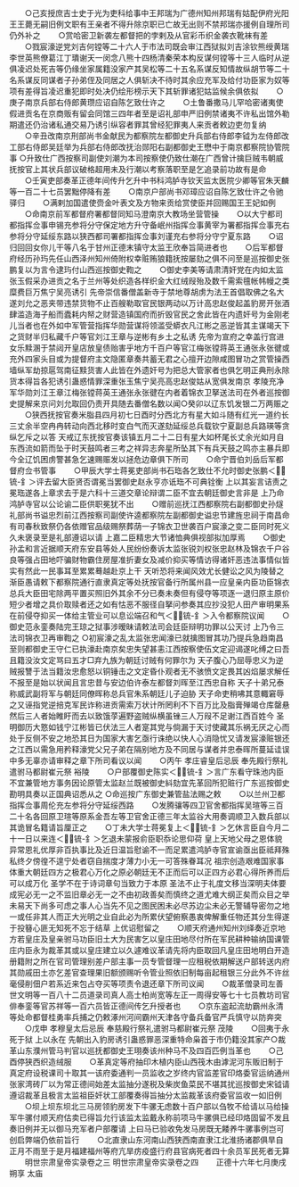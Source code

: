 <!-- { "loadSidebar": true } -->
　　○己亥授庶吉士史于光为吏科给事中王邦瑞为广德州知州邦瑞有姑配伊府光阳王王薨无嗣旧例文职有王亲者不得升除京职已亡故无出则不禁邦瑞亦援例自理所司仍外补之
　　○赏哈密卫新袭左都督把的孛剌及从官彩币织金袭衣靴袜有差
　　○戮宸濠逆党刘吉何镗等二十六人于市法司既会审江西狱拟刘吉涂钦熊绶黄瑞李世英熊僚葛江丁璝谢天一闵念八熊十四杨清秦荣本构反谋何镗等十三人临时从逆俱凌迟处死吉等仍缘坐家属籍没家产其吴松等二十五名系谋反知情故纵胡节等二十名系谋反同谋者子孙弟侄及同居之人俱斩决不待时其余应充军及给付功臣家为奴等项有差得旨凌迟重犯即时处决仍绘形榜示天下其斩罪诸犯姑监候余俱依拟
　　○庚子南京兵部右侍郎黄瓒应诏自陈乞致仕许之
　　○土鲁番撒马儿罕哈密诸夷使假进贡名在京商贩有留会同馆三四年者至是诏礼部申严旧例禁诸夷不许私出馆外勒期遣还仍治诸私通交易乃诱引纵容者罪其曾经犯罪夷人来贡者敕边吏勿复纳
　　○辛丑改南京刑部尚书金献民为都察院左都御史升兵部右侍郎李钺为左侍郎改工部右侍郎吴廷举为兵部右侍郎改抚治郧阳右副都御史王懋中于南京都察院协管院事
○升致仕广西按察司副使刘潮为本司按察使仍致仕潮在广西曾计擒巨贼韦朝威抚按官上其状兵部议破格超用未及行潮以考察落职至是乞追录前功故有是命
　　○壬寅吏部奏革正德年间传升乞升中书科鸿胪寺钦天监太医院少卿等官朱天麟等一百二十七员罢黜停降有差
　　○南京户部尚书邓璋应诏自陈乞致仕许之令驰驿归
　　○满剌加国遣使赍金叶表文及方物来贡给赏使臣并回赐国王王妃如例
　　○命南京前军都督府署都督同知马澄南京大教场坐营管操
　　○以大宁都司都指挥佥事申锡充参将分守保定地方升守备岷州指挥佥事黄宰为署都指挥佥事充右参将分守延绥东路以狭西都司署都指挥佥事刘谨充右参将分守宁夏东路
　　○诏归回回女你儿干等八名于甘州正德末镇守太监王欣奉旨简进者也
　　○后军都督府经历孙玙先任山西泽州知州倚附权幸赃贿狼籍抚按屡劾之俱不问至是巡按御史张鹏复以为言令逮玙付山西巡按御史鞫之
　　○御史李美等请肃清奸党在内如太监张玉假采办进贡之名于兰州等处织造各样织金大红绒叚殆及数千需索氊帐帏幔之类糜费巨万焦宁吴亮诱引  先帝崇信番僧盖新寺于禁地尊胡虏为法王首倡取佛之名大遂刘允之恶夹带违禁货物不止百艘勒取官民银两动以万计高忠赵俊起盖豹房开张酒肆滥造海子船而蠹耗内帑之财营造镇国府而折毁官民之舍此皆在内遗奸号为金刚老儿当者也在外如中军管营指挥华勋营谋将领滥受蟒衣凡江彬之恶逆皆其主谋竭天下之货财半归私藏千户等官刘江王章与逆彬有乡土之私诱  先帝为宣府之幸盖行宫进女乐黩溷于禁闼开皇店放皇债贻害乎地方千百户等官江梅张镗蒋英王通张永张徤或充外四家头目或为提督府主文隐匿章奏共蓄无君之心擅开边隙咸图冒功之赏管操西墙纵军劫掠扈驾南征黩货害人此皆在外遗奸号为把总大管家者也俱乞明正典刑永除货本得旨各犯诱引蛊惑情罪深重张玉焦宁吴亮高忠赵俊姑从宽俱发南京  孝陵充净军华勋刘江王章江梅张镗蒋英王通张永张徤在内者着锦衣卫拏送法司在外者巡按御史提解来京问刘允取回仍责开具随去番僧名数以闻○癸卯以辽东饥发银二万两赈之
　　○狭西抚按官奏米脂县四月初七日酉时分西北方有星大如斗随有红光一道约长三丈余半空冉冉转动向西北移时变白气而灭遂劾延绥总兵载钦宁夏副总兵路瑛等贪纵乞斥之以答  天戒辽东抚按官奏该镇五月二十二日有星大如杯尾长丈余光如月自东西流如箭而坠于时天鼓鸣者三考之祥异志奔星所坠其下有兵天鼓之鸣亦主暴兵即今全辽饥困虏警甚急乞速赐赈发以拯危边章俱下所司
　　○命宁晋伯刘岳后军都督府佥书管事
　　○甲辰大学士蒋冕吏部尚书石珤各乞致仕不允时御史张鹏＜锍-釒＞评去留大臣贤否谓冕当罢御史赵永亨亦诋珤不可典铨衡  上以其妄言诘责之冕珤遂各上章求去于是六科十三道交章论辩谓二臣不宜去朝廷御史言非是  上乃命鸿胪寺官以公论谕二臣供职冕犹不出
　　○赠前巡抚江西都察院右副都御史孙燧礼部尚书谥忠烈前江西按察司副使许逵都察院左副都御史谥忠节建旌忠祠于南昌命有司春秋致祭仍各依赠官品级赐祭葬荫一子锦衣卫世袭百户宸濠之变二臣同时死义久未褒录至是礼部遵诏以请  上嘉二臣精忠大节诸恤典俱视部拟加厚焉
　　○御史孙孟和言近据顺天府东安县等处人民纷纷奏诉太监张锐刘权张忠赵林及锦衣千户谷良等强占田地吓骗财物霸住房屋准折妻女及减价抑买等情访得诸奸恶违法事情似皆实有然此一民事耳至累累蓦越赴京上干  天听恐将来闻风效尤长健讼之风为陵替之渐臣愚请敕下都察院通行直隶真定等处抚按官备行所属州县一应皇亲内臣功臣锦衣总兵大臣田宅除两平置买照旧外其余不分已奏未奏但有侵夺等项逐一退归原主原价短少者增之具价取赎者还之如有怙恶不服径自拏问参奏其应抄没犯人田产审明果系在前侵夺抑买一体给主管业可以息讼端召和气＜锍-釒＞入令都察院议闻
　　○御史范永銮奏陆完王琼之狱事涉暧昧请敕法司会廷臣辩明功罪以公天讨  上乃令三法司锦衣卫再审鞫之
○初宸濠之乱太监张忠闻濠已就擒图冒其功乃提兵急趋南昌至则都御史王守仁已执濠赴南京矣忠失望甚恚江西按察使伍文定迎谒遂叱缚之曰吾且籍没汝文定骂曰五才□弃九族为朝廷讨贼有何罪尔为  天子腹心乃屈辱忠义为逆贼报讐于法当籍汝忠愈怒以铜锤击之文定昏仆观者无不骇愤文定畏其凶焰屡求解任不报至是始以状闻且言忠昔与安边伯许泰左都督刘晖至江西忠自称  天子十弟兄泰称威武副将军与朝廷同僚晖称总兵官朱系朝廷儿子迫胁  天子命吏稍咈其意輙窘辱之又诬指党逆掊克军民诈称进贡需索万状计所罔利不下百万比及脂膏殚竭仓库罄悬然后三人者始睢盱而去以致饿莩遍野盗贼纵横虽锉三人万叚不足谢江西百姓今  圣明御历大憝如钱宁江彬皆已伏法三人者寔其党与倘漏于天讨使藏其乐祸无厌之心而处于反侧不安之地恐其日为国家大害乞亟行诛绝以快人心消隐忧又请发宸濠赃银还之江西以需急用矜释濠党父兄子弟在隔别地方及不同居与谋者并忠泰晖所蔓延诖误中多无辜亦请审释之章下所司看议以闻
　　○丙午  孝庄睿皇后忌辰  奉先殿行祭礼遣驸马都尉崔元祭  裕陵
　　○户部覆御史陈实＜锍-釒＞言广东看守珠池内臣不宜兼管地方事务因论原管太监赵兰既被御史紏劾宜先革回所犯赃行广东巡按御史勘明具奏以正国典诏悉从之
○命巡按广东御史兼管盐法赐之敕
　　○以兰州卫都指挥佥事周伦充左参将分守延绥西路
　　○发腾骧等四卫官舍都指挥吴瑄等三百二十名各回原卫瑄等原系金吾左等卫官舍正德三年太监谷大用奏调顺卫入数兵部以其诡冒名籍请旨厘正之
　　○丁未大学士蒋冕复上＜锍-釒＞乞休言臣自今月二十一日以来连＜锍-釒＞乞退未蒙报俞臣职忝论思仰荷  皇上天地父母之恩体貌异常恩礼优厚非百执事比及近日温旨慰谕不一而足累遣鸿胪寺官宣谕亟出臣祗拜殊私终夕傍徨不遑宁处者窃自揣度才薄力小无一可答殊眷耳况  祖宗创造艰难国家事体重大朝廷四方之极君心万化之原必朝廷无不正而后可以正四方必君心得所养而后可以成万化  圣学不在于诗词章句当致力于本原  圣法不止于礼度文移当深明夫体要成宪必无一之不监旧章必无一之不由初政善矣而慎终之道尤难大纲正矣而众目之举未易天下尚多可虑之事人心当先不见之图民困未必尽苏边尘未必无警辅导密勿之地一或任非其人而正大光明之业自此必为所累伏望俯察愚衷俾解重任物还其分生得遂于投簮心匪无知死不忘于结草  上优诏慰留之
　　○顺天府通州知州刘绎奏近京地方若皇庄及皇亲驸马功臣旧土大为民害乞以皇庄田地尽付所在军民耕种输纳国课管庄内臣永为裁革其或以皇庄建立以久遽难议革请先将内臣取回凡皇庄田地明白开造册籍附之所在官司管理别差户部主事一员专管督理一应租税依期解送户部转送内府其勋戚田土亦乞差官查理果旧额颁赐听令管业照依旧制每亩起租银三分此外不许丝毫侵削佃户若系近来包占夺买等项责令退还章下所司议闻
　　○裁革僧录司左善世文明等一百八十二员道录司真人高士柏尚宽等左正一周得安等七十七员教坊司官俳奉銮等官苏祥等一百六员皆正德间传乞升授者也
　　○京东盗起流劫霸州永清等处命都督桂勇率兵捕之仍敕涿州河间霸州天津各守备兵备官严兵慎守以防奔突
　　○戊申  孝穆皇太后忌辰  奉慈殿行祭礼遣驸马都尉崔元祭  茂陵
　　○回夷于永死于狱  上以永在  先朝出入豹房诱引蛊惑罪恶深重特命枭首于市仍籍没其家产○裁革山东濮州管马判官以巡抚都御史王珝奏该州种马不及四百匹例当革也
　　○己酉停狭西织造绒服
　　○革真定等府抽印木植内臣山西筏木由滹泥河东贩旧制于真定府设税课司十取其一该府委通判一员监收之岁终内官监差官印烙委官运纳通州张家湾砖厂以为常正德间始差太监抽分遂税及柴炭鱼菜民不堪其扰巡按御史宋钺请遵诏裁革且极言太监祖臣奸状工部覆奏得旨抽分太监裁革该府委官监收一如旧例
　　○坝上坝东坝北三马房领豹房发下牛骡无虑数十百户部以刍牧不给请以马给操军牛骡付顺天府估卖已得旨允行该监太监戴永称前项马牛骡俱已经印烙固留不发且奏旧例并无以御马充军者户部覆请  上曰马已验收免发马房既无餧养牛骡事例岂可创启弊端仍依前旨行
　　○北直隶山东河南山西狭西南直隶江北淮扬诸郡俱旱自正月不雨至于是月福建福州等府亢旱疠疫盛行府县官病死者四十余员军民死者无算
　　明世宗肃皇帝实录卷之三
明世宗肃皇帝实录卷之四
　　正德十六年七月庚戌朔享  太庙
